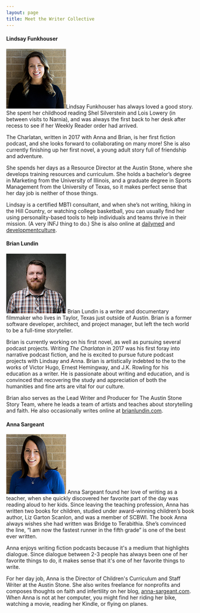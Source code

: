 ```yaml
---
layout: page
title: Meet the Writer Collective
---
```

#### Lindsay Funkhouser
<img src="/images/WC-2-square.png" class="bio-photo float-left" alt="Lindsay Funkhouser">Lindsay Funkhouser has always loved a good story. She spent her childhood reading Shel Silverstein and Lois Lowery (in between visits to Narnia), and was always the first back to her desk after recess to see if her Weekly Reader order had arrived.

The Charlatan, written in 2017 with Anna and Brian, is her first fiction podcast, and she looks forward to collaborating on many more! She is also currently finishing up her first novel, a young adult story full of friendship and adventure.

She spends her days as a Resource Director at the Austin Stone, where she develops training resources and curriculum. She holds a bachelor’s degree in Marketing from the University of Illinois, and a graduate degree in Sports Management from the University of Texas, so it makes perfect sense that her day job is neither of those things.

Lindsay is a certified MBTI consultant, and when she’s not writing, hiking in the Hill Country, or watching college basketball, you can usually find her using personality-based tools to help individuals and teams thrive in their mission. (A very INFJ thing to do.) She is also online at [dailymed](http://dailymedblog.com) and [developmentculture](http://developmentculture.com).

#### Brian Lundin
<img src="/images/brian-lundin.jpg" class="bio-photo float-left" alt="Brian Lundin"> Brian Lundin is a writer and documentary filmmaker who lives in Taylor, Texas just outside of Austin. Brian is a former software developer, architect, and project manager, but left the tech world to be a full-time storyteller.

Brian is currently working on his first novel, as well as pursuing several podcast projects. Writing *The Charlatan* in 2017 was his first foray into narrative podcast fiction, and he is excited to pursue future podcast projects with Lindsay and Anna. Brian is artistically indebted to the to the works of Victor Hugo, Ernest Hemingway, and J.K. Rowling for his education as a writer. He is passionate about writing and education, and is convinced that recovering the study and appreciation of both the humanities and fine arts are vital for our culture.

Brian also serves as the Lead Writer and Producer for The Austin Stone Story Team, where he leads a team of artists and teaches about storytelling and faith. He also occasionally writes online at [brianlundin.com](http://brianlundin.com).

#### Anna Sargeant
<img src="/images/WC-1-square.png" class="bio-photo float-left" alt="Anna Sargeant">
Anna Sargeant found her love of writing as a teacher, when she quickly discovered her favorite part of the day was reading aloud to her kids. Since leaving the teaching profession, Anna has written two books for children, studied under award-winning children’s book author, Liz Garton Scanlon, and was a member of SCBWI. The book Anna always wishes she had written was Bridge to Terabithia. She’s convinced the line, “I am now the fastest runner in the fifth grade” is one of the best ever written.

Anna enjoys writing fiction podcasts because it's a medium that highlights dialogue. Since dialogue between 2-3 people has always been one of her favorite things to do, it makes sense that it's one of her favorite things to write.

For her day job, Anna is the Director of Children's Curriculum and Staff Writer at the Austin Stone. She also writes freelance for nonprofits and composes thoughts on faith and infertility on her blog, [anna-sargeant.com](http://anna-sargeant.com). When Anna is not at her computer, you might find her riding her bike, watching a movie, reading her Kindle, or flying on planes.
